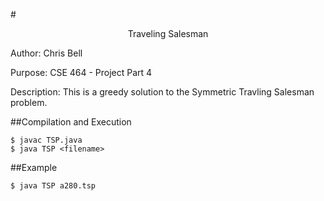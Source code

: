 #<p align = "center">Traveling Salesman</p>

Author: Chris Bell

Purpose: CSE 464 - Project Part 4

Description: This is a greedy solution to the Symmetric Travling Salesman problem. 


##Compilation and Execution
```console
$ javac TSP.java
$ java TSP <filename>
```

##Example
```console
$ java TSP a280.tsp
```
